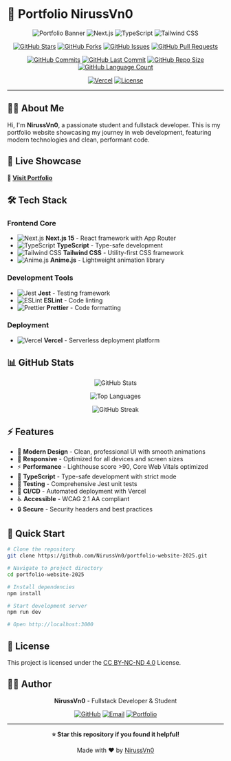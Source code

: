 # 🚀 Portfolio NirussVn0

<div align="center">

![Portfolio Banner](https://img.shields.io/badge/Portfolio-2025-blue?style=for-the-badge&logo=react&logoColor=white)
![Next.js](https://img.shields.io/badge/Next.js-15-black?style=for-the-badge&logo=next.js&logoColor=white)
![TypeScript](https://img.shields.io/badge/TypeScript-5.0-blue?style=for-the-badge&logo=typescript&logoColor=white)
![Tailwind CSS](https://img.shields.io/badge/Tailwind-4.0-38B2AC?style=for-the-badge&logo=tailwind-css&logoColor=white)

[![GitHub Stars](https://img.shields.io/github/stars/NirussVn0/portfolio-website-2025?style=social)](https://github.com/NirussVn0/portfolio-website-2025/stargazers)
[![GitHub Forks](https://img.shields.io/github/forks/NirussVn0/portfolio-website-2025?style=social)](https://github.com/NirussVn0/portfolio-website-2025/network/members)
[![GitHub Issues](https://img.shields.io/github/issues/NirussVn0/portfolio-website-2025)](https://github.com/NirussVn0/portfolio-website-2025/issues)
[![GitHub Pull Requests](https://img.shields.io/github/issues-pr/NirussVn0/portfolio-website-2025)](https://github.com/NirussVn0/portfolio-website-2025/pulls)

[![GitHub Commits](https://img.shields.io/github/commit-activity/m/NirussVn0/portfolio-website-2025)](https://github.com/NirussVn0/portfolio-website-2025/commits/main)
[![GitHub Last Commit](https://img.shields.io/github/last-commit/NirussVn0/portfolio-website-2025)](https://github.com/NirussVn0/portfolio-website-2025/commits/main)
[![GitHub Repo Size](https://img.shields.io/github/repo-size/NirussVn0/portfolio-website-2025)](https://github.com/NirussVn0/portfolio-website-2025)
[![GitHub Language Count](https://img.shields.io/github/languages/count/NirussVn0/portfolio-website-2025)](https://github.com/NirussVn0/portfolio-website-2025)

[![Vercel](https://img.shields.io/badge/Deployed%20on-Vercel-000000?style=for-the-badge&logo=vercel&logoColor=white)](https://visualniruss.xyz/)
[![License](https://img.shields.io/badge/License-CC%20BY--NC--ND%204.0-lightgrey?style=for-the-badge)](LICENSE)

</div>

---

## 👨‍💻 About Me

Hi, I'm **NirussVn0**, a passionate student and fullstack developer. This is my portfolio website showcasing my journey in web development, featuring modern technologies and clean, performant code.

## 🌟 Live Showcase

**🔗 [Visit Portfolio](https://visualniruss.xyz/)**

## 🛠️ Tech Stack

### Frontend Core

- ![Next.js](https://img.shields.io/badge/Next.js-15-black?style=flat&logo=next.js&logoColor=white) **Next.js 15** - React framework with App Router
- ![TypeScript](https://img.shields.io/badge/TypeScript-5.0-blue?style=flat&logo=typescript&logoColor=white) **TypeScript** - Type-safe development
- ![Tailwind CSS](https://img.shields.io/badge/Tailwind-4.0-38B2AC?style=flat&logo=tailwind-css&logoColor=white) **Tailwind CSS** - Utility-first CSS framework
- ![Anime.js](https://img.shields.io/badge/Anime.js-3.2-FF6B6B?style=flat&logo=javascript&logoColor=white) **Anime.js** - Lightweight animation library

### Development Tools

- ![Jest](https://img.shields.io/badge/Jest-29.0-C21325?style=flat&logo=jest&logoColor=white) **Jest** - Testing framework
- ![ESLint](https://img.shields.io/badge/ESLint-8.0-4B32C3?style=flat&logo=eslint&logoColor=white) **ESLint** - Code linting
- ![Prettier](https://img.shields.io/badge/Prettier-3.0-F7B93E?style=flat&logo=prettier&logoColor=white) **Prettier** - Code formatting

### Deployment

- ![Vercel](https://img.shields.io/badge/Vercel-000000?style=flat&logo=vercel&logoColor=white) **Vercel** - Serverless deployment platform

## 📊 GitHub Stats

<div align="center">

![GitHub Stats](https://github-readme-stats.vercel.app/api?username=NirussVn0&show_icons=true&theme=radical&hide_border=true&bg_color=0D1117&title_color=F85D7F&icon_color=F8D866&text_color=FFFFFF)

![Top Languages](https://github-readme-stats.vercel.app/api/top-langs/?username=NirussVn0&layout=compact&theme=radical&hide_border=true&bg_color=0D1117&title_color=F85D7F&text_color=FFFFFF)

![GitHub Streak](https://github-readme-streak-stats.herokuapp.com/?user=NirussVn0&theme=radical&hide_border=true&background=0D1117&stroke=F85D7F&ring=F85D7F&fire=F8D866&currStreakLabel=FFFFFF)

</div>

## ⚡ Features

- 🎨 **Modern Design** - Clean, professional UI with smooth animations
- 📱 **Responsive** - Optimized for all devices and screen sizes
- ⚡ **Performance** - Lighthouse score >90, Core Web Vitals optimized
- 🔧 **TypeScript** - Type-safe development with strict mode
- 🧪 **Testing** - Comprehensive Jest unit tests
- 🚀 **CI/CD** - Automated deployment with Vercel
- ♿ **Accessible** - WCAG 2.1 AA compliant
- 🔒 **Secure** - Security headers and best practices

## 🚀 Quick Start

```bash
# Clone the repository
git clone https://github.com/NirussVn0/portfolio-website-2025.git

# Navigate to project directory
cd portfolio-website-2025

# Install dependencies
npm install

# Start development server
npm run dev

# Open http://localhost:3000
```

## 📄 License

This project is licensed under the [CC BY-NC-ND 4.0](LICENSE) License.

## 👨‍💻 Author

<div align="center">

**NirussVn0** - Fullstack Developer & Student

[![GitHub](https://img.shields.io/badge/GitHub-100000?style=for-the-badge&logo=github&logoColor=white)](https://github.com/NirussVn0)
[![Email](https://img.shields.io/badge/Email-D14836?style=for-the-badge&logo=gmail&logoColor=white)](mailto:work.niruss.dev@gmail.com)
[![Portfolio](https://img.shields.io/badge/Portfolio-000000?style=for-the-badge&logo=vercel&logoColor=white)](https://visualniruss.xyz/)

</div>

---

<div align="center">

**⭐ Star this repository if you found it helpful!**

Made with ❤️ by [NirussVn0](https://github.com/NirussVn0)

</div>
